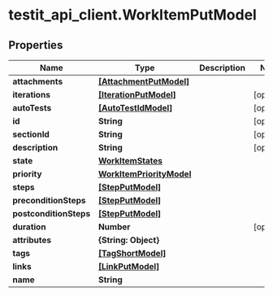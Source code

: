 # testit_api_client.WorkItemPutModel

## Properties

Name | Type | Description | Notes
------------ | ------------- | ------------- | -------------
**attachments** | [**[AttachmentPutModel]**](AttachmentPutModel.md) |  | 
**iterations** | [**[IterationPutModel]**](IterationPutModel.md) |  | [optional] 
**autoTests** | [**[AutoTestIdModel]**](AutoTestIdModel.md) |  | [optional] 
**id** | **String** |  | [optional] 
**sectionId** | **String** |  | [optional] 
**description** | **String** |  | [optional] 
**state** | [**WorkItemStates**](WorkItemStates.md) |  | 
**priority** | [**WorkItemPriorityModel**](WorkItemPriorityModel.md) |  | 
**steps** | [**[StepPutModel]**](StepPutModel.md) |  | 
**preconditionSteps** | [**[StepPutModel]**](StepPutModel.md) |  | 
**postconditionSteps** | [**[StepPutModel]**](StepPutModel.md) |  | 
**duration** | **Number** |  | [optional] 
**attributes** | **{String: Object}** |  | 
**tags** | [**[TagShortModel]**](TagShortModel.md) |  | 
**links** | [**[LinkPutModel]**](LinkPutModel.md) |  | 
**name** | **String** |  | 


